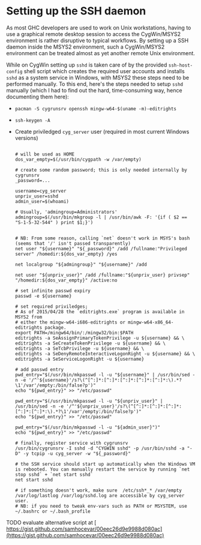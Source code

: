# Setting up the SSH daemon


As most GHC developers are used to work on Unix workstations, having to use a graphical remote desktop session to access the CygWin/MSYS2 environment is rather disruptive to typical workflows. By setting up a SSH daemon inside the MSYS2 environment, such a CygWin/MSYS2 environment can be treated almost as yet another remote Unix environment.


While on CygWin setting up `sshd` is taken care of by the provided `ssh-host-config` shell script which creates the required user accounts and installs `sshd` as a system service in Windows, with MSYS2 these steps need to be performed manually. To this end, here's the steps needed to setup `sshd` manually (which I had to find out the hard, time-consuming way, hence documenting them here):

- `pacman -S cygrunsrv openssh mingw-w64-$(uname -m)-editrights`
- `ssh-keygen -A`

- Create priviledged `cyg_server` user (required in most current Windows versions)

  ```

  # will be used as HOME
  dos_var_empty=$(/usr/bin/cygpath -w /var/empty)

  # create some random password; this is only needed internally by cygrunsrv
  _password=... 

  username=cyg_server
  unpriv_user=sshd
  admin_user=$(whoami)

  # Usually, 'admingroup=Administrators'
  admingroup=$(/usr/bin/mkgroup -l | /usr/bin/awk -F: '{if ( $2 == "S-1-5-32-544" ) print $1;}')


  # NB: From some reason, calling `net` doesn't work in MSYS's bash (seems that '/' isn't passed transparently)
  net user "${username}" "${_password}" /add /fullname:"Privileged server" /homedir:${dos_var_empty} /yes

  net localgroup "${admingroup}" "${username}" /add

  net user "${unpriv_user}" /add /fullname:"${unpriv_user} privsep" "/homedir:${dos_var_empty}" /active:no

  # set infinite passwd expiry
  passwd -e ${username}

  # set required priviledges; 
  # As of 2015/04/28 the `editrights.exe` program is available in MSYS2 from
  # either the mingw-w64-i686-editrights or mingw-w64-x86_64-editrights package.
  export PATH=/mingw64/bin/:/mingw32/bin:$PATH
  editrights -a SeAssignPrimaryTokenPrivilege -u ${username} && \
  editrights -a SeCreateTokenPrivilege -u ${username} && \
  editrights -a SeTcbPrivilege -u ${username} && \
  editrights -a SeDenyRemoteInteractiveLogonRight -u ${username} && \
  editrights -a SeServiceLogonRight -u ${username}

  # add passwd entry
  pwd_entry="$(/usr/bin/mkpasswd -l -u "${username}" | /usr/bin/sed -n -e '/^'${username}'/s?\(^[^:]*:[^:]*:[^:]*:[^:]*:[^:]*:\).*?\1'/var'/empty:/bin/false?p')"
  echo "${pwd_entry}" >> "/etc/passwd" 

  pwd_entry="$(/usr/bin/mkpasswd -l -u "${unpriv_user}" | /usr/bin/sed -n -e '/^'${unpriv_user}'/s?\(^[^:]*:[^:]*:[^:]*:[^:]*:[^:]*:\).*?\1'/var'/empty:/bin/false?p')"
  echo "${pwd_entry}" >> "/etc/passwd" 

  pwd_entry="$(/usr/bin/mkpasswd -l -u "${admin_user}")"
  echo "${pwd_entry}" >> "/etc/passwd"

  # finally, register service with cygrunsrv
  /usr/bin/cygrunsrv -I sshd -d "CYGWIN sshd" -p /usr/bin/sshd -a "-D" -y tcpip -u cyg_server -w "${_password}"

  # the SSH service should start up automatically when the Windows VM is rebooted. You can manually restart the service by running `net stop sshd` + `net start sshd`
  net start sshd

  # if something doesn't work, make sure  /etc/ssh*_* /var/empty /var/log/lastlog /var/log/sshd.log are accessible by cyg_server user.
  # NB: if you need to tweak env-vars such as PATH or MSYSTEM, use ~/.bashrc or ~/.bash_profile
  ```


TODO evaluate alternative script at [ https://gist.github.com/samhocevar/00eec26d9e9988d080ac](https://gist.github.com/samhocevar/00eec26d9e9988d080ac)


